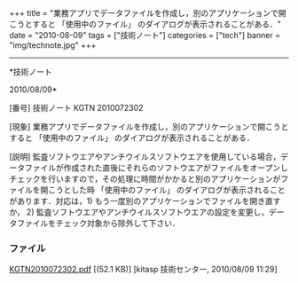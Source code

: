 ﻿+++
title = "業務アプリでデータファイルを作成し，別のアプリケーションで開こうとすると 「使用中のファイル」 のダイアログが表示されることがある．"
date = "2010-08-09"
tags = ["技術ノート"]
categories = ["tech"]
banner = "img/technote.jpg"
+++

-----------------------------------------------------------------------------------------------------------------------------

*技術ノート

2010/08/09*


[番号]
技術ノート KGTN 2010072302

[現象]
業務アプリでデータファイルを作成し，別のアプリケーションで開こうとすると
「使用中のファイル」 のダイアログが表示されることがある．

[説明]
監査ソフトウエアやアンチウイルスソフトウエアを使用している場合，データファイルが作成された直後にそれらのソフトウエアがファイルをオープンしチェックを行いますので，その処理に時間がかかると別のアプリケーションがファイルを開こうとした時
「使用中のファイル」 のダイアログが表示されることがあります．対応は，1)
もう一度別のアプリケーションでファイルを開き直すか， 2)
監査ソフトウエアやアンチウイルスソフトウエアの設定を変更し，データファイルをチェック対象から除外して下さい．


### ファイル

 
 


[KGTN2010072302.pdf](http://techreport.kitasp.net/attachments/download/238/KGTN2010072302.pdf)
 [(52.1 KB)] [kitasp 技術センター, 2010/08/09
11:29]


 


 

